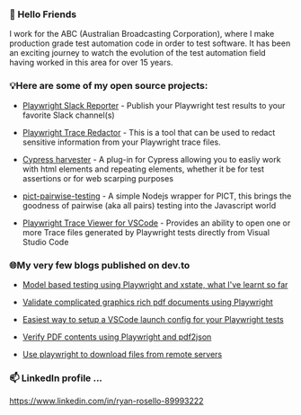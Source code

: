 <!--
**ryanrosello-og/ryanrosello-og** is a ✨ _special_ ✨ repository because its `README.md` (this file) appears on your GitHub profile.

Here are some ideas to get you started:

- 🔭 I’m currently working on ...
- 🌱 I’m currently learning ...
- 👯 I’m looking to collaborate on ...
- 🤔 I’m looking for help with ...
- 💬 Ask me about ...
- 📫 How to reach me: ...
- 😄 Pronouns: ...
- ⚡ Fun fact: ...
-->

### 👋 Hello Friends

I work for the ABC (Australian Broadcasting Corporation), where I make production grade test automation code in order to test software.  It has been an exciting journey to watch the evolution of the test automation field having worked in this area for over 15 years.


### 💡Here are some of my open source projects:

* [Playwright Slack Reporter](https://www.npmjs.com/package/playwright-slack-report) - Publish your Playwright test results to your favorite Slack channel(s)
  
* [Playwright Trace Redactor](https://www.npmjs.com/package/playwright-redactor) - This is a tool that can be used to redact sensitive information from your Playwright trace files.

* [Cypress harvester](https://www.npmjs.com/package/cypress-harvester) - A plug-in for Cypress allowing you to easliy work with html elements and repeating elements, whether it be for test assertions or for web scarping purposes

* [pict-pairwise-testing](https://www.npmjs.com/package/pict-pairwise-testing) - A simple Nodejs wrapper for PICT, this brings the goodness of pairwise (aka all pairs) testing into the Javascript world

* [Playwright Trace Viewer for VSCode](https://marketplace.visualstudio.com/items?itemName=ryanrosello-og.playwright-vscode-trace-viewer) - Provides an ability to open one or more Trace files generated by Playwright tests directly from Visual Studio Code

### 🌐My very few blogs published on dev.to

* [Model based testing using Playwright and xstate, what I've learnt so far](https://dev.to/ryanroselloog/model-based-testing-using-playwright-and-xstate-what-ive-learnt-so-far-4180)

* [Validate complicated graphics rich pdf documents using Playwright](https://dev.to/ryanroselloog/validate-complicated-graphics-rich-pdf-documents-using-playwright-1i4l)

* [Easiest way to setup a VSCode launch config for your Playwright tests](https://dev.to/ryanroselloog/easiest-way-to-setup-a-vscode-launch-config-for-your-playwright-tests-2p9b)

* [Verify PDF contents using Playwright and pdf2json](https://dev.to/ryanroselloog/verify-pdf-contents-using-playwright-and-pdf2json-1dob)

* [Use playwright to download files from remote servers](https://dev.to/ryanroselloog/use-playwright-to-download-files-from-remote-servers-23b0)


### 📫 LinkedIn profile ...

https://www.linkedin.com/in/ryan-rosello-89993222
